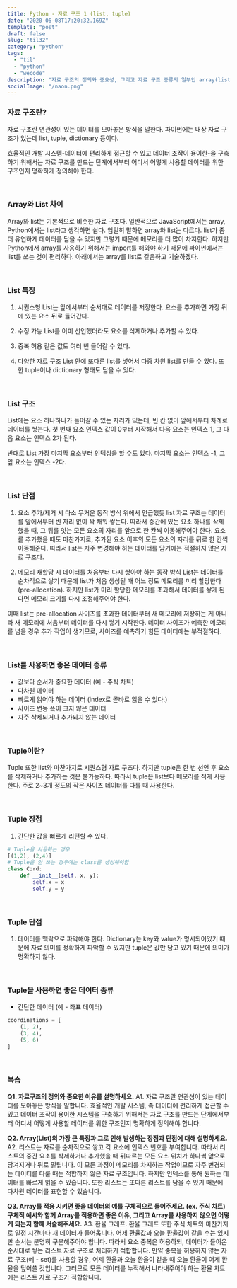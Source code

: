 ```yaml
---
title: Python - 자료 구조 1 (list, tuple)
date: "2020-06-08T17:20:32.169Z"
template: "post"
draft: false
slug: "til32"
category: "python"
tags:
  - "til"
  - "python"
  - "wecode"
description: "자료 구조의 정의와 중요성, 그리고 자료 구조 종류의 일부인 array(list)와 tuple에 대해서 알아본다."
socialImage: "/naon.png"
---
```


### 자료 구조란?
자료 구조란 연관성이 있는 데이터를 모아놓은 방식을 말한다. 파이썬에는 내장 자료 구조가 있는데 list, tuple, dictionary 등이다.

효율적인 개발 시스템-데이터에 편리하게 접근할 수 있고 데이터 조작이 용이한-을 구축하기 위해서는 자료 구조를 만드는 단계에서부터 어디서 어떻게 사용할 데이터를 위한 구조인지 명확하게 정의해야 한다.

<br>

### Array와 List 차이
Array와 list는 기본적으로 비슷한 자료 구조다. 일반적으로 JavaScript에서는 array, Python에서는 list라고 생각하면 쉽다. 엄밀히 말하면 array와 list는 다르다. list가 좀 더 유연하게 데이터를 담을 수 있지만 그렇기 때문에 메모리를 더 많이 차지한다. 하지만 Python에서 array를 사용하기 위해서는 import를 해와야 하기 때문에 파이썬에서는 list를 쓰는 것이 편리하다. 아래에서는 array를 list로 갈음하고 기술하겠다.

<br>

### List 특징
1. 시퀀스형
List는 앞에서부터 순서대로 데이터를 저장한다. 요소를 추가하면 가장 뒤에 있는 요소 뒤로 들어간다.

2. 수정 가능
List를 이미 선언했더라도 요소를 삭제하거나 추가할 수 있다.

3. 중복 허용
같은 값도 여러 번 들어갈 수 있다.

4. 다양한 자료 구조
List 안에 또다른 list를 넣어서 다중 차원 list를 만들 수 있다. 또한 tuple이나 dictionary 형태도 담을 수 있다.

<br>

### List 구조
List에는 요소 하나하나가 들어갈 수 있는 자리가 있는데, 빈 칸 없이 앞에서부터 차례로 데이터를 쌓는다. 첫 번째 요소 인덱스 값이 0부터 시작해서 다음 요소는 인덱스 1, 그 다음 요소는 인덱스 2가 된다.

반대로 List 가장 마지막 요소부터 인덱싱을 할 수도 있다. 마지막 요소는 인덱스 -1, 그 앞 요소는 인덱스 -2다.

<br>

### List 단점
1. 요소 추가/제거 시 다소 무거운 동작 방식
위에서 언급했듯 list 자료 구조는 데이터를 앞에서부터 빈 자리 없이 꽉 채워 쌓는다. 따라서 중간에 있는 요소 하나를 삭제했을 때, 그 뒤를 잇는 모든 요소의 자리를 앞으로 한 칸씩 이동해주어야 한다. 요소를 추가했을 때도 마찬가지로, 추가된 요소 이후의 모든 요소의 자리를 뒤로 한 칸씩 이동해준다. 따라서 list는 자주 변경해야 하는 데이터를 담기에는 적절하지 않은 자료 구조다.

2. 메모리 재할당 시 데이터를 처음부터 다시 쌓아야 하는 동작 방식
List는 데이터를 순차적으로 쌓기 때문에 list가 처음 생성될 때 어느 정도 메모리를 미리 할당한다(pre-allocation). 하지만 list가 미리 할당한 메모리를 초과해서 데이터를 쌓게 된다면 메모리 크기를 다시 조정해주어야 한다.

이때 list는 pre-allocation 사이즈를 초과한 데이터부터 새 메모리에 저장하는 게 아니라 새 메모리에 처음부터 데이터를 다시 쌓기 시작한다. 데이터 사이즈가 예측한 메모리를 넘을 경우 추가 작업이 생기므로, 사이즈를 예측하기 힘든 데이터에는 부적절하다.

<br>

### List를 사용하면 좋은 데이터 종류
- 값보다 순서가 중요한 데이터 (예 - 주식 차트)
- 다차원 데이터
- 빠르게 읽어야 하는 데이터 (index로 곧바로 읽을 수 있다.)
- 사이즈 변동 폭이 크지 않은 데이터
- 자주 삭제되거나 추가되지 않는 데이터

<br>

### Tuple이란?
Tuple 또한 list와 마찬가지로 시퀀스형 자료 구조다. 하지만 tuple은 한 번 선언 후 요소를 삭제하거나 추가하는 것은 불가능하다. 따라서 tuple은 list보다 메모리를 적게 사용한다. 주로 2~3개 정도의 작은 사이즈 데이터를 다룰 때 사용한다.

<br>

### Tuple 장점
1. 간단한 값을 빠르게 리턴할 수 있다.
```python
# Tuple을 사용하는 경우
[(1,2), (2,4)]
# Tuple을 안 쓰는 경우에는 class를 생성해야함
class Cord:
	def __init__(self, x, y):
		self.x = x
		self.y = y
```

<br>

### Tuple 단점
1. 데이터를 맥락으로 파악해야 한다.
Dictionary는 key와 value가 명시되어있기 때문에 자료 의미를 정확하게 파악할 수 있지만 tuple은 값만 담고 있기 때문에 의미가 명확하지 않다.

<br>

### Tuple을 사용하면 좋은 데이터 종류
- 간단한 데이터 (예 - 좌표 데이터)
```python
coordinations = [
    (1, 2),
    (3, 4),
    (5, 6)
]
```

<br>

### 복습
**Q1. 자료구조의 정의와 중요한 이유를 설명하세요.**
A1. 자료 구조란 연관성이 있는 데이터를 모아놓은 방식을 말합니다. 효율적인 개발 시스템, 즉 데이터에 편리하게 접근할 수 있고 데이터 조작이 용이한 시스템을 구축하기 위해서는 자료 구조를 만드는 단계에서부터 어디서 어떻게 사용할 데이터를 위한 구조인지 명확하게 정의해야 합니다.

**Q2. Array(List)의 가장 큰 특징과 그로 인해 발생하는 장점과 단점에 대해 설명하세요.**
A2. 리스트는 자료를 순차적으로 쌓고 각 요소에 인덱스 번호를 부여합니다. 따라서 리스트의 중간 요소를 삭제하거나 추가했을 때 뒤따르는 모든 요소 위치가 하나씩 앞으로 당겨지거나 뒤로 밀립니다. 이 모든 과정이 메모리를 차지하는 작업이므로 자주 변경되는 데이터를 다룰 때는 적합하지 않은 자료 구조입니다. 하지만 인덱스를 통해 원하는 데이터를 빠르게 읽을 수 있습니다. 또한 리스트는 또다른 리스트를 담을 수 있기 때문에 다차원 데이터를 표현할 수 있습니다.

**Q3. Array를 적용 시키면 좋을 데이터의 예를 구체적으로 들어주세요. (ex. 주식 차트) 구체적 예시와 함께 Array를 적용하면 좋은 이유, 그리고 Array를 사용하지 않으면 어떻게 되는지 함께 서술해주세요.**
A3. 환율 그래프. 환율 그래프 또한 주식 차트와 마찬가지로 일정 시간마다 새 데이터가 들어옵니다. 어제 환율값과 오늘 환율값이 같을 수는 있지만 순서는 분명히 구분해주어야 합니다. 따라서 요소 중복은 허용하되, 데이터가 들어온 순서대로 쌓는 리스트 자료 구조로 처리하기 적합합니다. 만약 중복을 허용하지 않는 자료 구조(예 - set)를 사용할 경우, 어제 환율과 오늘 환율이 같을 때 오늘 환율이 어제 환율을 덮어쓸 것입니다. 그러므로 모든 데이터를 누적해서 나타내주어야 하는 환율 차트에는 리스트 자료 구조가 적합합니다.
